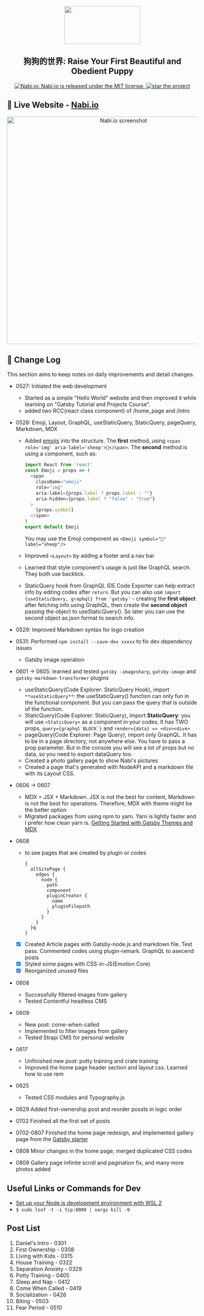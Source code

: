 <p align="center">
  <a href="https://nabi.io/">
    <img width="200" height="100" src="https://user-images.githubusercontent.com/35544956/83921374-35c9eb80-a74c-11ea-9964-077fdad5827d.png">
  </a>
</p>
<h2 align="center">
  狗狗的世界: Raise Your First Beautiful and Obedient Puppy 
</h2>

<p align="center">
  <a href="https://github.com/zjian107-su/nabi-io/blob/master/nabi-io/LICENSE">
    <img src="https://img.shields.io/github/license/zjian107-su/nabi-io?style=plastic" alt="Nabi.io: Nabi.io is released under the MIT license." />
  </a>
  <a href="https://github.com/zjian107-su/nabi-io">
    <img src="https://img.shields.io/github/stars/zjian107-su/nabi-io?logo=nabi&style=plastic" alt="star the project" />  
  </a>
</p>

## 🍑 Live Website - [Nabi.io](https://nabi.io)

<a>
<p align="center">  <a href="https://nabi.io"> <img src="https://github.com/zjian107-su/NABI-IO/assets/35544956/fd0703cd-3989-4b2c-a652-be5710b0c3e6" alt="Nabi.io screenshot" width="600"> </a></p>

## 📝 **Change Log**

This section aims to keep notes on daily improvements and detail changes.

- 0527: Initiated the web development
  - Started as a simple "Hello World" website and then improved it while learning on "Gatsby Tutorial and Projects Course".
  - added two RCC(react class component) of /home_page and /intro
- 0528: Emoji, Layout, GraphQL, useStaticQuery, StaticQuery, pageQuery, Markdown, MDX
  - Added [emojis](https://medium.com/@seanmcp/%EF%B8%8F-how-to-use-emojis-in-react-d23bbf608bf7) into the structure. The **first** method, using
    `<span role='img' aria-label='sheep'>🐑</span>`. The **second** method is using a component, such as:

    ```javascript
    import React from 'react'
    const Emoji = props => (
      <span
        className="emoji"
        role="img"
        aria-label={props.label ? props.label : ""}
        aria-hidden={props.label ? "false" : "true"}
      >
        {props.symbol}
      </span>
    )
    export default Emoji
    ```

    You may use the Emoji component as `<Emoji symbol="🐑" label="sheep"/>`

  - Improved `<Layout>` by adding a footer and a nav bar
  - Learned that style component's usage is just like GraphQL search. They both use backtick.
  - StaticQuery hook from GraphQL IDE Code Exporter can help extract info by editing codes after `return`. But you can also use `import {useStaticQuery, graphql} from 'gatsby'` - creating the **first object** after fetching info using GraphQL, then create the **second object** passing the object to useStaticQuery(). So later you can use the second object as json format to search info.

- 0529: Improved Markdown syntax for logo creation
- 0531: Performed `npm install --save-dev xxxxx` to fix dev dependency issues
  - Gatsby image operation
- 0601 -> 0605: learned and tested `gatsby -imagesharp`, `gatsby-image` and `gatsby-markdown-transformer` plugins
  - useStaticQuery(Code Explorer: StaticQuery Hook), import `**useStaticQuery**`: the useStaticQuery() function can only fun in the functional component. But you can pass the query that is outside of the function.
  - StaticQuery(Code Explorer: StaticQuery), import **StaticQuery**: you will use `<StaticQuery>` as a component in your codes. It has TWO props, `` query={graphql`BLOCK`} `` and `render={data} => <div><dive>`
  - pageQuery(Code Explorer: Page Query), import only GraphQL. It has to be in a page directory, not anywhere else. You have to pass a prop parameter. But in the console you will see a lot of props but no data, so you need to export dataQuery too.
  - Created a photo gallery page to show Nabi's pictures
  - Created a page that's generated with NodeAPI and a markdown file with its Layout CSS.
- 0606 -> 0607
  - MDX = JSX + Markdown. JSX is not the best for content, Markdown is not the best for operations. Therefore, MDX with theme might be the better option
  - Migrated packages from using npm to yarn. Yarn is lightly faster and I prefer how clean yarn is. [Getting Started with Gatsby Themes and MDX](https://www.gatsbyjs.org/blog/2019-02-26-getting-started-with-gatsby-themes/)
- 0608
  - to see pages that are created by plugin or codes
    ```
    {
      allSitePage {
        edges {
          node {
            path
            component
            pluginCreator {
              name
              pluginFilepath
            }
          }
        }
      }q
    }
    ```
  - [x] Created Article pages with Gatsby-node.js and markdown file. Test pass. Commented codes using plugin-remark. GraphQL to asecend posts
  - [x] Styled some pages with CSS-in-JS(Emotion Core)
  - [x] Reorganized unused files
- 0608
  - Successfully filtered images from gallery
  - Tested Contentful headless CMS
- 0609
  - New post: come-when-called
  - Implemented to filter images from gallery
  - Tested Strapi CMS for personal website
- 0617
  - Unfinished new post: potty training and crate training
  - Improved the home page header section and layout css. Learned how to use rem
- 0625
  - Tested CSS modules and Typography.js
- 0629 Added first-ownership post and reorder possts in logic order
- 0702 Finished all the first set of posts
- 0702-0807 Finished the home page redesign, and implemented gallery page from the [Gatsby starter](https://www.gatsbyjs.org/starters/baobabKoodaa/gatsby-starter-photo-book/)
- 0808 Minor changes in the home page; merged duplicated CSS codes
- 0809 Gallery page infinite scroll and pagination fix, and many more photos added

## Useful Links or Commands for Dev

- [Set up your Node.js development environment with WSL 2](https://docs.microsoft.com/en-us/windows/nodejs/setup-on-wsl2)
- `$ sudo lsof -t -i tcp:8000 | xargs kill -9`

## Post List
1. Daniel's Intro - 0301
2. First Ownership - 0308
3. Living with Kids - 0315
4. House Training - 0322
5. Separation Anxiety - 0329
6. Potty Training - 0405
7. Sleep and Nap - 0412
8. Come When Called - 0419
9. Socialization - 0426
10. Biting - 0503
11. Fear Period - 0510
